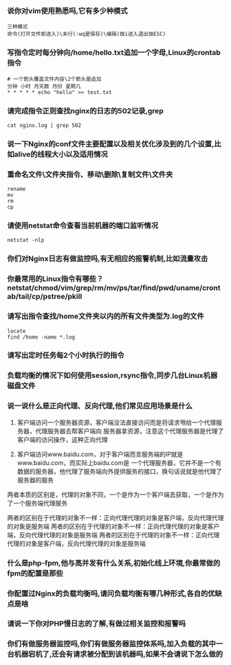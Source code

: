 ### 说你对vim使用熟悉吗,它有多少种模式
```
三种模式
命令(打开文件即进入)\末行(:wq是保存)\编辑(按i进入退出按ESC)
```
### 写指令定时每分钟向/home/hello.txt追加一个字母,Linux的crontab指令
```
# 一个箭头覆盖文件内容\2个箭头是追加
分钟 小时 月天数 月份 星期几
* * * * * echo "hello" >> test.txt
```

### 请完成指令正则查找nginx的日志的502记录,grep
```
cat nginx.log | grep 502
```

### 说一下Nginx的conf文件主要配置以及相关优化涉及到的几个设置,比如alive的线程大小以及适用情况

### 重命名文件\文件夹指令、移动\删除\复制文件\文件夹
```
rename
mv
rm
cp
```

### 请使用netstat命令查看当前机器的端口监听情况
```
netstat -nlp
```

### 你们对Nginx日志有做监控吗,有无相应的报警机制,比如流量攻击

### 你最常用的Linux指令有哪些？netstat/chmod/vim/grep/rm/mv/ps/tar/find/pwd/uname/crontab/tail/cp/pstree/pkill

### 请写出指令查找/home文件夹以内的所有文件类型为.log的文件
```
locate
find /home -name *.log
```

### 请写出定时任务每2个小时执行的指令

### 负载均衡的情况下如何使用session,rsync指令,同步几台Linux机器磁盘文件

### 说一说什么是正向代理、反向代理,他们常见应用场景是什么

1. 客户端访问一个服务器资源，客户端没法直接访问而是将请求甩给一个代理服务器，代理服务器去帮客户端向
服务器拿资源，注意这个代理服务器是代理了客户端的访问操作，这种正向代理

2. 客户端访问www.baidu.com，对于客户端而言服务端的IP就是www.baidu.com，而实际上baidu.com是
一个代理服务器，它并不是一个有数据的服务器，他代理了服务端向外提供服务的接口，换句话说就是他代理了
服务器的服务

两者本质的区别是，代理的对象不同，一个是作为一个客户端去获取，一个是作为了一个服务端代理服务

两者的区别在于代理的对象不一样：正向代理代理的对象是客户端，反向代理代理的对象是服务端
两者的区别在于代理的对象不一样：正向代理代理的对象是客户端，反向代理代理的对象是服务端
两者的区别在于代理的对象不一样：正向代理代理的对象是客户端，反向代理代理的对象是服务端

### 什么是php-fpm,他与高并发有什么关系,初始化线上环境,你最常做的fpm的配置是那些

### 你配置过Nginx的负载均衡吗,请问负载均衡有哪几种形式,各自的优缺点是啥

### 请说一下你对PHP慢日志的了解,有做过相关监控和报警吗

### 你们有做服务器监控吗,你们有做服务器监控体系吗,加入负载的其中一台机器宕机了,还会有请求被分配到该机器吗,如果不会请说下怎么做的

